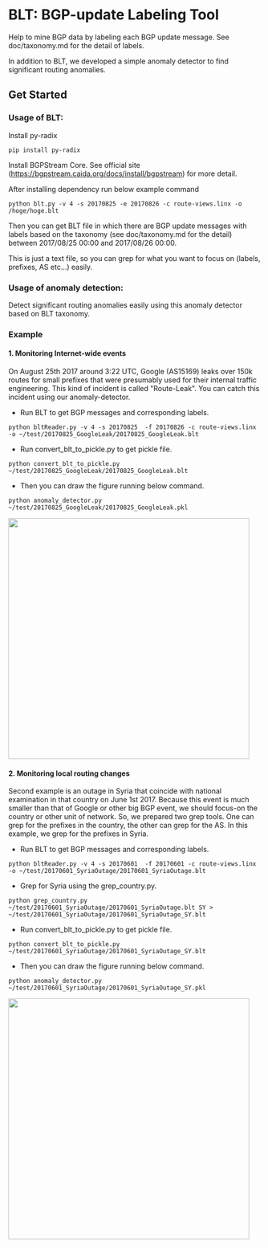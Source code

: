 # BLT: BGP-update Labeling Tool

Help to mine BGP data by labeling each BGP update message.
See doc/taxonomy.md for the detail of labels.

In addition to BLT, we developed a simple anomaly detector to find significant routing anomalies.

## Get Started
### Usage of BLT:
Install py-radix
```bash:
pip install py-radix
```
Install BGPStream Core. See official site (https://bgpstream.caida.org/docs/install/bgpstream) for more detail.

After installing dependency run below example command
```bash:
python blt.py -v 4 -s 20170825 -e 20170826 -c route-views.linx -o /hoge/hoge.blt
```
Then you can get BLT file in which there are BGP update messages with labels based on the taxonomy (see doc/taxonomy.md for the detail) between 2017/08/25 00:00 and 2017/08/26 00:00.

This is just a text file, so you can grep for what you want to focus on (labels, prefixes, AS etc...) easily.

### Usage of anomaly detection:
Detect significant routing anomalies easily using this anomaly detector based on BLT taxonomy.

### Example
#### 1. Monitoring Internet-wide events
On August 25th 2017 around 3:22 UTC, Google (AS15169) leaks over 150k routes for small prefixes that were presumably used for their internal traffic engineering.
This kind of incident is called "Route-Leak".
You can catch this incident using our anomaly-detector.

+ Run BLT to get BGP messages and corresponding labels.
```bash:
python bltReader.py -v 4 -s 20170825  -f 20170826 -c route-views.linx -o ~/test/20170825_GoogleLeak/20170825_GoogleLeak.blt
```

+ Run convert_blt_to_pickle.py to get pickle file.
```bash:
python convert_blt_to_pickle.py ~/test/20170825_GoogleLeak/20170825_GoogleLeak.blt
```

+ Then you can draw the figure running below command.
```bash:
python anomaly_detector.py ~/test/20170825_GoogleLeak/20170825_GoogleLeak.pkl
```
<img src="https://user-images.githubusercontent.com/20659074/34763516-d9584fca-f62e-11e7-83cd-66f1b32ad37a.jpg" width="480">

#### 2. Monitoring local routing changes
Second example is an outage in Syria that coincide with national examination in that country on June 1st 2017.
Because this event is much smaller than that of Google or other big BGP event,
we should focus-on the country or other unit of network.
So, we prepared two grep tools.
One can grep for the prefixes in the country,
the other can grep for the AS.
In this example, we grep for the prefixes in Syria.


+ Run BLT to get BGP messages and corresponding labels.
```bash:
python bltReader.py -v 4 -s 20170601  -f 20170601 -c route-views.linx -o ~/test/20170601_SyriaOutage/20170601_SyriaOutage.blt
```
+ Grep for Syria using the grep_country.py.
```bash:
python grep_country.py ~/test/20170601_SyriaOutage/20170601_SyriaOutage.blt SY > ~/test/20170601_SyriaOutage/20170601_SyriaOutage_SY.blt
```

+ Run convert_blt_to_pickle.py to get pickle file.
```bash:
python convert_blt_to_pickle.py ~/test/20170601_SyriaOutage/20170601_SyriaOutage_SY.blt
```

+ Then you can draw the figure running below command.
```bash:
python anomaly_detector.py ~/test/20170601_SyriaOutage/20170601_SyriaOutage_SY.pkl
```
<img src="https://user-images.githubusercontent.com/20659074/34763505-cfcd5338-f62e-11e7-829e-f9e402b103b4.jpg" width="480">
